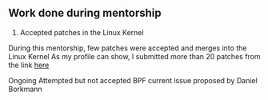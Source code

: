 ## Work done during mentorship
 1. Accepted patches in the Linux Kernel

During this mentorship, few patches were accepted and merges into the Linux Kernel
As my profile can show, I submitted more than 20 patches from the link 
 [here](https:shorturl.at/dEJN2)


 
 Ongoing
 Attempted but not accepted
 BPF current issue proposed by Daniel Borkmann </li>
     </ol>

